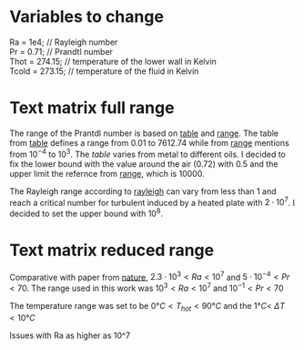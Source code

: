 # Variables to change

Ra = 1e4;          // Rayleigh number  
Pr = 0.71;         // Prandtl number  
Thot = 274.15;     // temperature of the lower wall in Kelvin  
Tcold = 273.15;    // temperature of the fluid in Kelvin  


# Text matrix full range

The range of the Prantdl number is based on [table](../artigos/values-range/prantdl_table_9.3.pdf) and [range](../artigos/values-range/prantdl_range_sec.-5.3.2.pdf). The table from [table](../artigos/values-range/prantdl_table_9.3.pdf) defines a range from $0.01$ to $7612.74$ while from [range](../artigos/values-range/prantdl_range_sec.-5.3.2.pdf) mentions from $10^{-4}$ to $10^3$. The *table* varies from metal to different oils. I decided to fix the lower bound with the value around the air ($0.72$) with $0.5$ and the upper limit the refernce from [range](../artigos/values-range/prantdl_range_sec.-5.3.2.pdf), which is $10000$.


The Rayleigh range according to [rayleigh](../artigos/values-range/rayleigh_range.pdf) can vary from less than 1 and reach a critical number for turbulent induced by a heated plate with $2\cdot10^7$. I decided to set the upper bound with $10^8$.


# Text matrix reduced range

Comparative with paper from [nature](../artigos/values-range/rayleigh_benard_nature.pdf), $2.3\cdot 10^3 < Ra < 10^7$ and $5\cdot10^{-4} < Pr < 70$. The range used in this work was $10^3 < Ra < 10^7$ and $10^{-1} < Pr < 70$

The temperature range was set to be $0 °C < T_{hot} < 90 °C$ and the $1°C <$ $\Delta T$ $< 10°C$

Issues with Ra as higher as 10^7